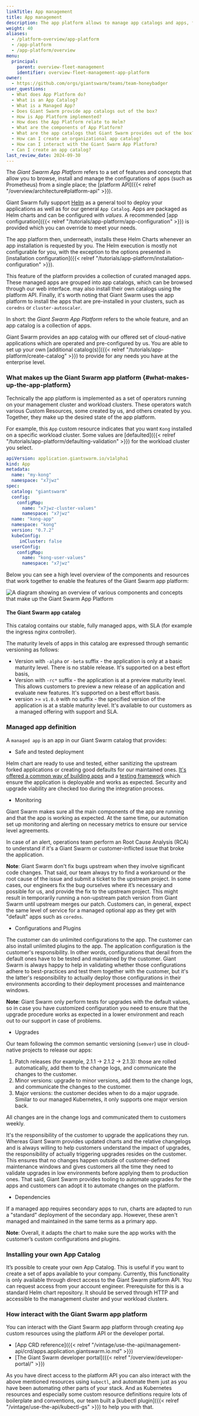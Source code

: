 ```yaml
---
linkTitle: App management
title: App management
description: The app platform allows to manage app catalogs and apps, for simple and standardized deployment across the platform.
weight: 40
aliases:
  - /platform-overview/app-platform
  - /app-platform
  - /app-platform/overview
menu:
  principal:
    parent: overview-fleet-management
    identifier: overview-fleet-management-app-platform
owner:
  - https://github.com/orgs/giantswarm/teams/team-honeybadger
user_questions:
  - What does App Platform do?
  - What is an App Catalog?
  - What is a Managed App?
  - Does Giant Swarm provide app catalogs out of the box?
  - How is App Platform implemented?
  - How does the App Platform relate to Helm?
  - What are the components of App Platform?
  - What are the app catalogs that Giant Swarm provides out of the box?
  - How can I create an organizational app catalog?
  - How can I interact with the Giant Swarm App Platform?
  - Can I create an app catalog?
last_review_date: 2024-09-30
---
```


The _Giant Swarm App Platform_ refers to a set of features and concepts that allow you to browse, install and manage the configurations of apps (such as Prometheus) from a single place; the [platform API]({{< relref "/overview/architecture#platform-api" >}}).

Giant Swarm fully support [Helm](https://helm.sh/) as a general tool to deploy your applications as well as for our general `App Catalog`. Apps are packaged as Helm charts and can be configured with _values_. A recommended [app configuration]({{< relref "/tutorials/app-platform/app-configuration" >}}) is provided which you can override to meet your needs.

The app platform then, underneath, installs these Helm Charts whenever an app installation is requested by you.
The Helm execution is mostly not configurable for you, with the exception to the options presented in
[installation configuration]({{< relref "/tutorials/app-platform/installation-configuration" >}}).

This feature of the platform provides a collection of curated managed apps. These managed apps are grouped into app catalogs, which can be browsed through our web interface. may also install their own catalogs using the platform API. Finally, it's worth noting that Giant Swarm uses the app platform to install the apps that are pre-installed in your clusters, such as `coredns` or `cluster-autoscaler`.

In short: the _Giant Swarm App Platform_ refers to the whole feature, and an app catalog is a collection of apps.

Giant Swarm provides an app catalog with our offered set of cloud-native applications which are operated and pre-configured by us. You are able to set up your own [additional catalog(s)]({{< relref "/tutorials/app-platform/create-catalog" >}}) to provide for any needs you have at the enterprise level.

### What makes up the Giant Swarm app platform {#what-makes-up-the-app-platform}

Technically the app platform is implemented as a set of operators
running on your management cluster and workload clusters. These operators watch various
Custom Resources, some created by us, and others created by you. Together, they make up
the desired state of the app platform.

For example, this `App` custom resource indicates that you want `Kong` installed
on a specific workload cluster. Some values are [defaulted]({{< relref "/tutorials/app-platform/defaulting-validation" >}}) for the workload cluster you select.

```yaml
apiVersion: application.giantswarm.io/v1alpha1
kind: App
metadata:
  name: "my-kong"
  namespace: "x7jwz"
spec:
  catalog: "giantswarm"
  config:
    configMap:
      name: "x7jwz-cluster-values"
      namespace: "x7jwz"
  name: "kong-app"
  namespace: "kong"
  version: "0.7.2"
  kubeConfig:
     inCluster: false
  userConfig:
    configMap:
      name: "kong-user-values"
      namespace: "x7jwz"
```

Below you can see a high level overview of the components and resources that work together to enable the features of the Giant Swarm app platform:

![A diagram showing an overview of various components and concepts that make up the Giant Swarm App Platform](app-platform-overview.png)
<!-- Original version: https://docs.google.com/drawings/d/1V3KcUImxRdrrb2v_nIQnkapHiRkRM6t8PoYGCqWebYY/edit -->

#### The Giant Swarm app catalog

This catalog contains our stable, fully managed apps, with SLA (for example the ingress nginx controller).

The maturity levels of apps in this catalog are expressed through semantic versioning as follows:

- Version with `-alpha` or `-beta` suffix - the application is only at a basic maturity level. There is no stable release. It's supported on a best effort basis,
- Version with `-rc*` suffix - the application is at a preview maturity level. This allows customers to preview a new release of an application and evaluate new features. It's supported on a best effort basis.
- version >= `v1.0.0` with no suffix - the specified version of the application is at a stable maturity level. It's available to our customers as a managed offering with support and SLA.

### Managed app definition

A `managed app` is an app in our Giant Swarm catalog that provides:

- Safe and tested deployment

Helm chart are ready to use and tested, either sanitizing the upstream forked applications or creating good defaults for our maintained ones. [It's offered a common way of building apps](https://github.com/giantswarm/app-build-suite) and a [testing framework](https://github.com/giantswarm/app-test-suite) which ensure the application is deployable and works as expected. Security and upgrade viability are checked too during the integration process.

- Monitoring

Giant Swarm makes sure all the main components of the app are running and that the app is working as expected. At the same time, our automation set up monitoring and alerting on necessary metrics to ensure our service level agreements.

In case of an alert, operations team perform an Root Cause Analysis (RCA) to understand if it's a Giant Swarm or customer-inflicted issue that broke the application.

__Note__: Giant Swarm don't fix bugs upstream when they involve significant code changes. That said, our team always try to find a workaround or the root cause of the issue and submit a ticket to the upstream project. In some cases, our engineers fix the bug ourselves where it’s necessary and possible for us, and provide the fix to the upstream project. This might result in temporarily running a non-upstream patch version from Giant Swarm until upstream merges our patch. Customers can, in general, expect the same level of service for a managed optional app as they get with "default" apps such as `coredns`.

- Configurations and Plugins

The customer can do unlimited configurations to the app. The customer can also install unlimited plugins to the app. The application configuration is the customer's responsibility. In other words, configurations that derail from the default ones have to be tested and maintained by the customer. Giant Swarm is always happy to help in validating whether those configurations adhere to best-practices and test them together with the customer, but it's the latter's responsibility to actually deploy those configurations in their environments according to their deployment processes and maintenance windows.

__Note__: Giant Swarm only perform tests for upgrades with the default values, so in case you have customized configuration you need to ensure that the upgrade procedure works as expected in a lower environment and reach out to our support in case of problems.

- Upgrades

Our team following the common semantic versioning (`semver`) use in cloud-native projects to release our apps:

1. Patch releases (for example, 2.1.1 -> 2.1.2 -> 2.1.3): those are rolled automatically, add them to the change logs, and communicate the changes to the customer.
2. Minor versions: upgrade to minor versions, add them to the change logs, and communicate the changes to the customer.
3. Major versions: the customer decides when to do a major upgrade. Similar to our managed Kubernetes, it only supports one major version back.

All changes are in the change logs and communicated them to customers weekly.

It's the responsibility of the customer to upgrade the applications they run. Whereas Giant Swarm provides updated charts and the relative changelogs and is always willing to help customers understand the impact of upgrades, the responsibility of actually triggering upgrades resides on the customer. This ensures that no changes happen outside of customer-defined maintenance windows and gives customers all the time they need to validate upgrades in low environments before applying them to production ones. That said, Giant Swarm provides tooling to automate upgrades for the apps and customers can adopt it to automate changes on the platform.

- Dependencies

If a managed app requires secondary apps to run, charts are adapted to run a "standard" deployment of the secondary app. However, these aren't managed and maintained in the same terms as a primary app.

__Note__: Overall, it adapts the chart to make sure the app works with the customer’s custom configurations and plugins.

### Installing your own App Catalog

It’s possible to create your own App Catalog. This is useful if you want to create a set of apps available to your company. Currently, this functionality is only available through direct access to the Giant Swarm platform API. You can request access from your account engineer. Prerequisite for this is a standard Helm chart repository. It should be served through HTTP and accessible to the management cluster and your workload clusters.

### How interact with the Giant Swarm app platform

You can interact with the Giant Swarm app platform through creating `App` custom resources using the platform API or the developer portal.

- [App CRD reference]({{< relref "/vintage/use-the-api/management-api/crd/apps.application.giantswarm.io.md" >}})
- [The Giant Swarm developer portal]({{< relref "/overview/developer-portal/" >}})

As you have direct access to the platform API you can also interact with the above mentioned resources using `kubectl`, and automate them just as you have been automating other parts of your stack. And as Kubernetes resources and especially some custom resource definitions require lots of boilerplate and conventions, our team built a [kubectl plugin]({{< relref "/vintage/use-the-api/kubectl-gs" >}}) to help you with that.
